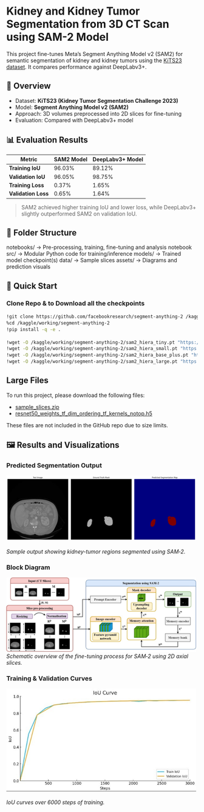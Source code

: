 # Kidney and Kidney Tumor Segmentation from 3D CT Scan using SAM-2 Model

This project fine-tunes Meta’s Segment Anything Model v2 (SAM2) for semantic segmentation of kidney and kidney tumors using the [KiTS23 dataset](https://kits-challenge.org/). It compares performance against DeepLabv3+.

## 🧠 Overview

- Dataset: **KiTS23 (Kidney Tumor Segmentation Challenge 2023)**
- Model: **Segment Anything Model v2 (SAM2)**
- Approach: 3D volumes preprocessed into 2D slices for fine-tuning
- Evaluation: Compared with DeepLabv3+ model

## 📊 Evaluation Results

| Metric              | SAM2 Model      | DeepLabv3+ Model |
|---------------------|-----------------|------------------|
| **Training IoU**     | 96.03%          | 89.12%           |
| **Validation IoU**   | 96.05%          | 98.75%           |
| **Training Loss**    | 0.37%           | 1.65%            |
| **Validation Loss**  | 0.65%           | 1.64%            |

> SAM2 achieved higher training IoU and lower loss, while DeepLabv3+ slightly outperformed SAM2 on validation IoU.

## 📁 Folder Structure

notebooks/ → Pre-processing, training, fine-tuning and analysis notebook
src/ → Modular Python code for training/inference
models/ → Trained model checkpoint(s)
data/ → Sample slices
assets/ → Diagrams and prediction visuals 


## 🚀 Quick Start

### Clone Repo & to Download all the checkpoints
```bash
!git clone https://github.com/facebookresearch/segment-anything-2 /kaggle/working/segment-anything-2
%cd /kaggle/working/segment-anything-2
!pip install -q -e .

!wget -O /kaggle/working/segment-anything-2/sam2_hiera_tiny.pt "https://dl.fbaipublicfiles.com/segment_anything_2/072824/sam2_hiera_tiny.pt"
!wget -O /kaggle/working/segment-anything-2/sam2_hiera_small.pt "https://dl.fbaipublicfiles.com/segment_anything_2/072824/sam2_hiera_small.pt"
!wget -O /kaggle/working/segment-anything-2/sam2_hiera_base_plus.pt "https://dl.fbaipublicfiles.com/segment_anything_2/072824/sam2_hiera_base_plus.pt"
!wget -O /kaggle/working/segment-anything-2/sam2_hiera_large.pt "https://dl.fbaipublicfiles.com/segment_anything_2/072824/sam2_hiera_large.pt"
```

## Large Files

To run this project, please download the following files:

- [sample_slices.zip](https://drive.google.com/drive/folders/1mW0mvRgtB9-CKgtzQWkUEK9qeo_l3F8l)
- [resnet50_weights_tf_dim_ordering_tf_kernels_notop.h5](https://drive.google.com/drive/folders/1IhKMS538vDEkCv9wDgZJcWq6cw9fAEw6)

These files are not included in the GitHub repo due to size limits.

## 🖼️ Results and Visualizations

### Predicted Segmentation Output
<img src="assets/output.png" width="500"/><br>  
*Sample output showing kidney-tumor regions segmented using SAM‑2.*

### Block Diagram
<img src="assets/SAM2.jpg" width="500"/><br>
*Schematic overview of the fine-tuning process for SAM‑2 using 2D axial slices.*

### Training & Validation Curves
<img src="assets/iou_sam2.jpg" width="500"/><br>  
*IoU curves over 6000 steps of training.*



